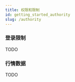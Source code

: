 ```yaml
---
title: 权限和限制
id: getting_started_authority
slug: /authority
---
```



### 登录限制

TODO

### 行情数据

TODO
